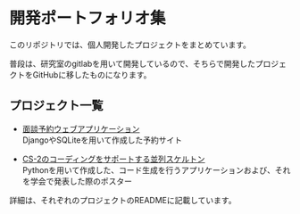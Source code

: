 # 開発ポートフォリオ集

このリポジトリでは、個人開発したプロジェクトをまとめています。

普段は、研究室のgitlabを用いて開発しているので、そちらで開発したプロジェクトをGitHubに移したものになります。

##  プロジェクト一覧

- [面談予約ウェブアプリケーション](https://github.com/nao7chi/portfolios/tree/main/project1_booking)  
  DjangoやSQLiteを用いて作成した予約サイト

- [CS-2のコーディングをサポートする並列スケルトン](https://github.com/nao7chi/portfolios/tree/main/project2_skelton)  
  Pythonを用いて作成した、コード生成を行うアプリケーションおよび、それを学会で発表した際のポスター


詳細は、それぞれのプロジェクトのREADMEに記載しています。

